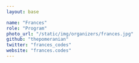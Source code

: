 ```yaml
---
layout: base

name: "Frances"
role: "Program"
photo_url: "/static/img/organizers/frances.jpg"
github: "thepomeranian"
twitter: "frances_codes"
website: "frances.codes"
---
```

